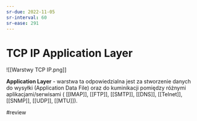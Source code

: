 ```yaml
---
sr-due: 2022-11-05
sr-interval: 60
sr-ease: 291
---
```


# TCP IP Application Layer
![[Warstwy TCP IP.png]]

**Application Layer** - warstwa ta odpowiedzialna jest za stworzenie danych do wysyłki (Application Data File) oraz do kuminikacji pomiędzy różnymi aplikacjami/serwisami ( [[IMAP]], [[FTP]], [[SMTP]], [[DNS]], [[Telnet]], [[SNMP]], [[UDP]], [[MTU]]).

#review